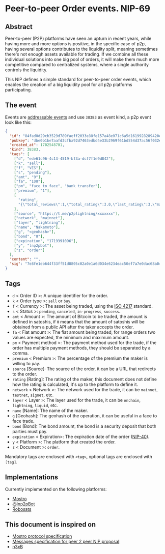 # Peer-to-peer Order events. NIP-69

## Abstract

Peer-to-peer (P2P) platforms have seen an upturn in recent years, while having more and more options is positive, in the specific case of p2p, having several options contributes to the liquidity split, meaning sometimes there's not enough assets available for trading. If we combine all these individual solutions into one big pool of orders, it will make them much more competitive compared to centralized systems, where a single authority controls the liquidity.

This NIP defines a simple standard for peer-to-peer order events, which enables the creation of a big liquidity pool for all p2p platforms participating.

## The event

Events are [addressable events](https://github.com/nostr-protocol/nips/blob/master/01.md#kinds) and use `38383` as event kind, a p2p event look like this:

```json
{
  "id": "84fad0d29cb3529d789faeff2033e88fe157a48e071c6a5d1619928289420e31",
  "pubkey": "dbe0b1be7aafd3cfba92d7463edbd4e33b2969f61bd554d37ac56f032e13355a",
  "created_at": 1702548701,
  "kind": 38383,
  "tags": [
    ["d", "ede61c96-4c13-4519-bf3a-dcf7f1e9d842"],
    ["k", "sell"],
    ["f", "VES"],
    ["s", "pending"],
    ["amt", "0"],
    ["fa", "100"],
    ["pm", "face to face", "bank transfer"],
    ["premium", "1"],
    [
      "rating",
      "{\"total_reviews\":1,\"total_rating\":3.0,\"last_rating\":3,\"max_rate\":5,\"min_rate\":1}"
    ],
    ["source", "https://t.me/p2plightning/xxxxxxx"],
    ["network", "mainnet"],
    ["layer", "lightning"],
    ["name", "Nakamoto"],
    ["g", "<geohash>"],
    ["bond", "0"],
    ["expiration", "1719391096"],
    ["y", "lnp2pbot"],
    ["z", "order"]
  ],
  "content": "",
  "sig": "7e8fe1eb644f33ff51d8805c02a0e1a6d034e6234eac50ef7a7e0dac68a0414f7910366204fa8217086f90eddaa37ded71e61f736d1838e37c0b73f6a16c4af2"
}
```

## Tags

- `d` < Order ID >: A unique identifier for the order.
- `k` < Order type >: `sell` or `buy`.
- `f` < Currency >: The asset being traded, using the [ISO 4217](https://en.wikipedia.org/wiki/ISO_4217) standard.
- `s` < Status >: `pending`, `canceled`, `in-progress`, `success`.
- `amt` < Amount >: The amount of Bitcoin to be traded, the amount is defined in satoshis, if `0` means that the amount of satoshis will be obtained from a public API after the taker accepts the order.
- `fa` < Fiat amount >: The fiat amount being traded, for range orders two values are expected, the minimum and maximum amount.
- `pm` < Payment method >: The payment method used for the trade, if the order has multiple payment methods, they should be separated by a comma.
- `premium` < Premium >: The percentage of the premium the maker is willing to pay.
- `source` [Source]: The source of the order, it can be a URL that redirects to the order.
- `rating` [Rating]: The rating of the maker, this document does not define how the rating is calculated, it's up to the platform to define it.
- `network` < Network >: The network used for the trade, it can be `mainnet`, `testnet`, `signet`, etc.
- `layer` < Layer >: The layer used for the trade, it can be `onchain`, `lightning`, `liquid`, etc.
- `name` [Name]: The name of the maker.
- `g` [Geohash]: The geohash of the operation, it can be useful in a face to face trade.
- `bond` [Bond]: The bond amount, the bond is a security deposit that both parties must pay.
- `expiration` < Expiration\>: The expiration date of the order ([NIP-40](https://github.com/nostr-protocol/nips/blob/master/40.md)).
- `y` < Platform >: The platform that created the order.
- `z` < Document >: `order`.

Mandatory tags are enclosed with `<tag>`, optional tags are enclosed with `[tag]`.

## Implementations

Currently implemented on the following platforms:

- [Mostro](https://github.com/MostroP2P/mostro)
- [@lnp2pBot](https://github.com/lnp2pBot/bot)
- [Robosats](https://github.com/RoboSats/robosats/pull/1362)

## This document is inspired on

- [Mostro protocol specification](https://mostro.network/protocol/)
- [Messages specification for peer 2 peer NIP proposal](https://github.com/nostr-protocol/nips/blob/8250274a22f4882f621510df0054fd6167c10c9e/31001.md)
- [n3xB](https://github.com/nobu-maeda/n3xb)
